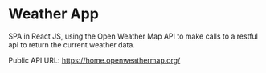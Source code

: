 # Weather App

SPA in React JS, using the Open Weather Map API to make calls to a restful api to return the current weather data.

Public API URL: https://home.openweathermap.org/
